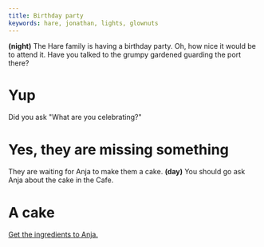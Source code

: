 ```yaml
---
title: Birthday party
keywords: hare, jonathan, lights, glownuts
---
```


**(night)** The Hare family is having a birthday party. Oh, how nice it would be to attend it. Have you talked to the grumpy gardened guarding the port there?

# Yup
Did you ask "What are you celebrating?"

# Yes, they are missing something
They are waiting for Anja to make them a cake. **(day)** You should go ask Anja about the cake in the Cafe.

# A cake
[Get the ingredients to Anja.](055-cake/index.md)
